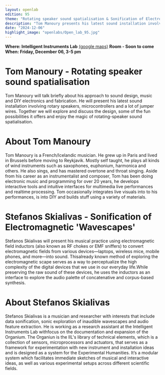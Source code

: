 ```yaml
---
layout: openlab
edition: 95
theme: "Rotating speaker sound spatialisation & Sonification of Electromagnetic 'Wavescapes'"
description: "Tom Manoury presents his latest sound installation involving rotary speakers and Stefanos Skialivas presents his musical practice using electromagnetic field inductors."
date: "2024-12-06"
highlight_image: "openlabs/Open_lab_95.jpg"
---
```


**Where: Intelligent Instruments Lab** [(google maps)](https://maps.app.goo.gl/JkbEwJhFB8KYCBATA)
**Room - Soon to come**
**When: Friday, December 06, 3-5 pm**
<script>
    import CaptionedImage from "../../components/Images/CaptionedImage.svelte"
</script>


<CaptionedImage
    src="openlabs/Rotating_Speakers.jpg"
    alt="Rotating Speakers" 
    caption="Rotating Speakers"/>

    
# Tom Manoury - Rotating speaker sound spatialisation

Tom Manoury will talk briefly about his approach to sound design, music and DIY electronics and fabrication. He will present his latest sound installation involving rotary speakers, microcontrollers and a lot of jumper wires. Together we will explore and discuss the design, some of the fun possibilities it offers and enjoy the magic of rotating-speaker sound spatialisation.

<CaptionedImage
    src="openlabs/Tom_Manoury.png"
    alt="Composer Tom Manoury"
    caption="Composer Tom Manoury"/>

# About Tom Manoury

Tom Manoury is a French/Icelandic musician. He grew up in Paris and lived in Brussels before moving to Reykjavik. Mostly self taught, he plays all kinds of wind instruments such as saxophones, euphonium, harmonica and others. He also sings, and has mastered overtone and throat singing. Aside from his career as an instrumentalist and composer, Tom has been doing electronic music and programming for over 20 years, he develops interactive tools and intuitive interfaces for multimedia live performances and realtime processing. Tom occasionally integrates live visuals into to his performances, is into DIY and builds stuff using a variety of materials.

# Stefanos Skialivas - Sonification of Electromagnetic 'Wavescapes'

Stefanos Skialivas will present his musical practice using electromagnetic field inductors (also known as RF chokes or EMF sniffers) to convert electromagnetic fields from various devices—laptops, wireless mice, mobile phones, and more—into sound. Thisalready known method of exploring the electromagnetic scape serves as a way to perceptualize the high complexity of the digital devices that we use in our everyday life.While preserving the raw sound of these devices, he uses the inductors as an interface to explore the audio palette of concatenative and corpus-based synthesis. 


# About Stefanos Skialivas

Stefanos Skialivas is a musician and researcher with interests that include data sonification, sonic exploration of inaudible wavescapes and audio feature extraction. He is working as a research assistant at the Intelligent Instruments Lab withfocus on the documentation and expansion of the Organium. The Organiun is the IIL's library of technical elements, which is a collection of sensors, microprocessors and actuators, that serves as a framework for experimentation with new instrument and installation ideas and is designed as a system for the Experimental Humanities. It’s a modular system which facilitates immediate sketches of musical and interactive ideas, as well as various experimental setups across different scientific fields.




